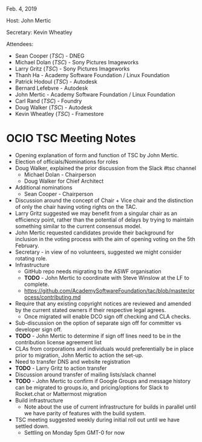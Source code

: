 <!-- SPDX-License-Identifier: CC-BY-4.0 -->
<!-- Copyright Contributors to the OpenColorIO Project. -->


Feb. 4, 2019

Host: John Mertic

Secretary: Kevin Wheatley

Attendees:
  * Sean Cooper (_TSC_) - DNEG
  * Michael Dolan (_TSC_) - Sony Pictures Imageworks
  * Larry Gritz (_TSC_) - Sony Pictures Imageworks
  * Thanh Ha - Academy Software Foundation / Linux Foundation
  * Patrick Hodoul (_TSC_) - Autodesk
  * Bernard Lefebvre - Autodesk
  * John Mertic - Academy Software Foundation / Linux Foundation
  * Carl Rand (_TSC_) - Foundry
  * Doug Walker (_TSC_) - Autodesk 
  * Kevin Wheatley (_TSC_) - Framestore

# **OCIO TSC Meeting Notes**

* Opening explanation of form and function of TSC by John Mertic.
* Election of officials/Nominations for roles
* Doug Walker, explained the prior discussion from the Slack #tsc channel
  * Michael Dolan - Chairperson
  * Doug Walker for Chief Architect
* Additional nominations
  * Sean Cooper - Chairperson
* Discussion around the concept of Chair + Vice chair and the distinction of only the chair having voting rights on the TAC.
* Larry Gritz suggested we may benefit from a singular chair as an efficiency point, rather than the potential of delays by trying to maintain something similar to the current consensus model.
* John Mertic requested candidates provide their background for inclusion in the voting process with the aim of opening voting on the 5th February.
* Secretary - in view of no volunteers, suggested we might consider rotating role.
* Infrastructure
  * GitHub repo needs migrating to the ASWF organisation
  * **TODO** - John Mertic to coordinate with Steve Winslow at the LF to complete.
  * https://github.com/AcademySoftwareFoundation/tac/blob/master/process/contributing.md
* Require that any existing copyright notices are reviewed and amended by the current stated owners if their respective legal agrees.
  * Once migrated will enable DCO sign off checking and CLA checks.
* Sub-discussion on the option of separate sign off for committer vs developer sign off.
* **TODO** - John Mertic to determine if sign off lines need to be in the contribution license agreement list
* CLAs from corporations and individuals would preferentially be in place prior to migration, John Mertic to action the set-up.
* Need to transfer DNS and website registration 
* **TODO** - Larry Gritz to action transfer
* Discussion around transfer of mailing lists/slack channel
* **TODO** - John Mertic to confirm if Google Groups and message history can be migrated to groups.io, and pricing/options for Slack to Rocket.chat or Mattermost migration
* Build infrastructure
  * Note about the use of current infrastructure for builds in parallel until we have parity of features with the build system.
* TSC meeting suggested weekly during initial roll out until we have settled down.
  * Settling on Monday 5pm GMT-0 for now
